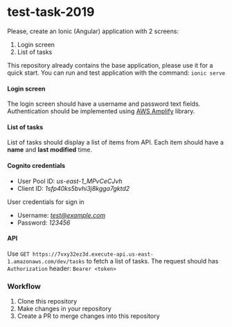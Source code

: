 # test-task-2019

Please, create an Ionic (Angular) application with 2 screens:

1. Login screen
2. List of tasks

This repository already contains the base application, please use it for a quick start. You can run and test application with the command: `ionic serve`

#### Login screen

The login screen should have a username and password text fields. Authentication should be implemented using [AWS Amplify](https://aws-amplify.github.io) library.

#### List of tasks

List of tasks should display a list of items from API. Each item should have a **name** and **last modified** time.

#### Cognito credentials

- User Pool ID: *us-east-1_MPvCeCJvh*
- Client ID: *1sfp40ks5bvhi3j8kgga7gktd2*

User credentials for sign in

- Username: *test@example.com*
- Password: *123456*

#### API

Use `GET https://7vxy32ez3d.execute-api.us-east-1.amazonaws.com/dev/tasks` to fetch a list of tasks. The request should has `Authorization` header: `Bearer <token>`

### Workflow

1. Clone this repository
2. Make changes in your repository
3. Create a PR to merge changes into this repository
